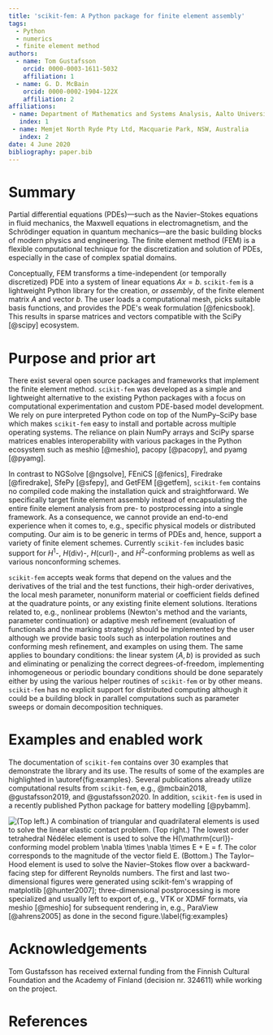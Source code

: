 ```yaml
---
title: 'scikit-fem: A Python package for finite element assembly'
tags:
  - Python
  - numerics
  - finite element method
authors:
  - name: Tom Gustafsson
    orcid: 0000-0003-1611-5032
    affiliation: 1
  - name: G. D. McBain
    orcid: 0000-0002-1904-122X
    affiliation: 2
affiliations:
 - name: Department of Mathematics and Systems Analysis, Aalto University
   index: 1
 - name: Memjet North Ryde Pty Ltd, Macquarie Park, NSW, Australia
   index: 2
date: 4 June 2020
bibliography: paper.bib
---
```


# Summary

Partial differential equations (PDEs)—such as the Navier–Stokes equations in
fluid mechanics, the Maxwell equations in electromagnetism, and the Schrödinger
equation in quantum mechanics—are the basic building blocks of modern physics
and engineering.  The finite element method (FEM) is a flexible computational
technique for the discretization and solution of PDEs, especially in the case
of complex spatial domains.

Conceptually, FEM transforms a time-independent (or temporally discretized) PDE
into a system of linear equations $Ax=b$.  `scikit-fem` is a lightweight Python
library for the creation, or *assembly*, of the finite element matrix $A$ and
vector $b$.  The user loads a computational mesh, picks suitable basis
functions, and provides the PDE's weak formulation [@fenicsbook].  This results
in sparse matrices and vectors compatible with the SciPy [@scipy] ecosystem.

# Purpose and prior art

There exist several open source packages and frameworks that implement the
finite element method.  `scikit-fem` was developed as a simple and lightweight
alternative to the existing Python packages with a focus on computational
experimentation and custom PDE-based model development.  We rely on pure
interpreted Python code on top of the NumPy–SciPy base which makes `scikit-fem`
easy to install and portable across multiple operating systems.  The reliance on
plain NumPy arrays and SciPy sparse matrices enables interoperability with
various packages in the Python ecosystem such as meshio [@meshio], pacopy
[@pacopy], and pyamg [@pyamg].

In contrast to NGSolve [@ngsolve], FEniCS [@fenics], Firedrake [@firedrake],
SfePy [@sfepy], and GetFEM [@getfem], `scikit-fem` contains no compiled code
making the installation quick and straightforward.  We specifically target
finite element assembly instead of encapsulating the entire finite element
analysis from pre- to postprocessing into a single framework.  As a consequence,
we cannot provide an end-to-end experience when it comes to, e.g., specific
physical models or distributed computing.  Our aim is to be generic in terms of
PDEs and, hence, support a variety of finite element schemes.  Currently
`scikit-fem` includes basic support for $H^1$-, $H(\mathrm{div})$-,
$H(\mathrm{curl})$-, and $H^2$-conforming problems as well as various
nonconforming schemes.

`scikit-fem` accepts weak forms that depend on the values and the derivatives of
the trial and the test functions, their high-order derivatives, the local mesh
parameter, nonuniform material or coefficient fields defined at the quadrature
points, or any existing finite element solutions.  Iterations related to, e.g.,
nonlinear problems (Newton's method and the variants, parameter continuation) or
adaptive mesh refinement (evaluation of functionals and the marking strategy)
should be implemented by the user although we provide basic tools such as
interpolation routines and conforming mesh refinement, and examples on using
them.  The same applies to boundary conditions: the linear system $(A, b)$ is
provided as such and eliminating or penalizing the correct degrees-of-freedom,
implementing inhomogeneous or periodic boundary conditions should be done
separately either by using the various helper routines of `scikit-fem` or by
other means.  `scikit-fem` has no explicit support for distributed computing
although it could be a building block in parallel computations such as parameter
sweeps or domain decomposition techniques.

# Examples and enabled work

The documentation of `scikit-fem` contains over 30 examples that demonstrate the
library and its use. The results of some of the examples are highlighted in
\autoref{fig:examples}.  Several publications already utilize computational
results from `scikit-fem`, e.g., @mcbain2018, @gustafsson2019, and
@gustafsson2020.  In addition, `scikit-fem` is used in a recently published
Python package for battery modelling [@pybamm].

![(Top left.) A combination of triangular and quadrilateral elements is used to solve the linear elastic contact problem. (Top right.) The lowest order tetrahedral Nédélec element is used to solve the $H(\mathrm{curl})$-conforming model problem $\nabla \times \nabla \times E + E = f$. The color corresponds to the magnitude of the vector field $E$. (Bottom.) The Taylor–Hood element is used to solve the Navier–Stokes flow over a backward-facing step for different Reynolds numbers.  The first and last two-dimensional figures were generated using `scikit-fem`'s wrapping of matplotlib [@hunter2007]; three-dimensional postprocessing is more specialized and usually left to export of, e.g., VTK or XDMF formats, via meshio [@meshio] for subsequent rendering in, e.g., ParaView [@ahrens2005] as done in the second figure.\label{fig:examples}](examples.png)

# Acknowledgements

Tom Gustafsson has received external funding from the Finnish Cultural
Foundation and the Academy of Finland (decision nr. 324611) while working on the
project.

# References
